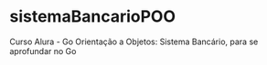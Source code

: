 # sistemaBancarioPOO
Curso Alura - Go Orientação a Objetos: Sistema Bancário, para se aprofundar no Go
